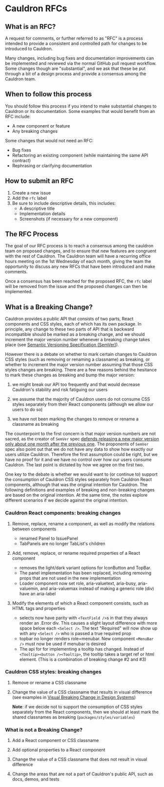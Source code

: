 # Cauldron RFCs

## What is an RFC?

A request for comments, or further referred to as "RFC" is a process intended to provide a consistent and controlled path for changes to be introduced to Cauldron.

Many changes, including bug fixes and documentation improvements can be implemented and reviewed via the normal GitHub pull request workflow. Some changes though are "substantial", and we ask that these be put through a bit of a design process and provide a consensus among the Cauldron team.

## When to follow this process

You should follow this process if you intend to make substantial changes to Cauldron or its documentation. Some examples that would benefit from an RFC include:

- A new component or feature
- Any breaking changes

Some changes that would not need an RFC:

- Bug fixes
- Refactoring an existing component (while maintaining the same API contract)
- Rephrasing or clarifying documentation

## How to submit an RFC

1. Create a new issue
1. Add the `rfc` label
1. Be sure to include descriptive details, this includes:
   - A descriptive title
   - Implementation details
   - Screenshots (if necessary for a new component)

## The RFC Process

The goal of our RFC process is to reach a consensus among the cauldron team on proposed changes, and to ensure that new features are congruent with the rest of Cauldron. The Cauldron team will have a recurring office hours meeting on the 1st Wednesday of each month, giving the team the opportunity to discuss any new RFCs that have been introduced and make comments.

Once a consensus has been reached for the proposed RFC, the `rfc` label will be removed from the issue and the proposed changes can then be implemented.

## What is a Breaking Change?

Cauldron provides a public API that consists of two parts, React components and CSS styles, each of which has its own package. In principle, any change to these two parts of API that is backward incompatible should be marked as a breaking change, and we should increment the major version number whenever a breaking change takes place (see [Semantic Versioning Specification (SemVer)](https://semver.org/)).

However there is a debate on whether to mark certain changes to Cauldron CSS styles (such as removing or renaming a classname) as breaking, or whether to increment the major version number assuming that those CSS styles changes are breaking. There are a few reasons behind the hesitance to mark these changes as breaking and bump the major version:

1. we might break our API too frequently and that would decrease Cauldron's stability and risk fatiguing our users

2. we assume that the majority of Cauldron users do not consume CSS styles separately from their React components (although we allow our users to do so)

3. we have not been marking the changes to remove or rename a classname as breaking

The counterpoint to the first concern is that major version numbers are not sacred, as the creator of `SemVer` spec [defends releasing a new major version only about one month after the previous one](https://tom.preston-werner.com/2022/05/23/major-version-numbers-are-not-sacred.html). The proponents of `SemVer` spec also point out that we do not have any data to show how exactly our users utilize Cauldron. Therefore the first assumption could be right, but we have no proof for it and we have no control over how our users consume Cauldron. The last point is dictated by how we agree on the first two.

One key to the debate is whether we would want to (or continue to) support the consumption of Cauldron CSS styles separately from Cauldron React components, although that was the original intention for Cauldron. The following definitions and examples of breaking and non-breaking changes are based on the original intention. At the same time, the notes explore different scenarios if we decide against the original intention.

### Cauldron React components: breaking changes

1. Remove, replace, rename a component, as well as modify the relations between components

   - renamed Panel to IssuePanel
   - TabPanels are no longer TabList's children

2. Add, remove, replace, or rename required properties of a React component

   - removes the light/dark variant options for IconButton and TopBar.
   - The panel implementation has been replaced, including removing props that are not used in the new implementation
   - Loader component now set role, aria-valuetext, aria-busy, aria-valuemin, and aria-valuemax instead of making a generic role (div) have an aria-label

3. Modify the elements of which a React component consists, such as HTML tags and properties
   - selects now have parity with `<TextField />`s in that they always render an .Error div. This causes a slight layout difference with more space below each `<Select />`. The text "Required" will now show up with any `<Select />` who is passed a true required prop
   - topbar no longer renders role=menubar. New component `<MenuBar />` must now be used if menubar is desired
   - The api for for implementing a tooltip has changed. Instead of `<Tooltip><button /><Tooltip>`, the tooltip takes a target ref or html element. (This is a combination of breaking change #2 and #3)

### Cauldron CSS styles: breaking changes

1. Remove or rename a CSS classname

2. Change the value of a CSS classname that results in visual difference (see examples in [Visual Breaking Change in Design Systems](https://medium.com/eightshapes-llc/visual-breaking-change-in-design-systems-1e9109fac9c4))

   **Note**: if we decide not to support the consumption of CSS styles separately from the React components, then we should at least mark the shared classnames as breaking (`packages/styles/variables`)

### What is not a Breaking Change?

1. Add a React component or CSS classname

2. Add optional properties to a React component

3. Change the value of a CSS classname that does not result in visual difference

4. Change the areas that are not a part of Cauldron's public API, such as docs, demos, and tests
